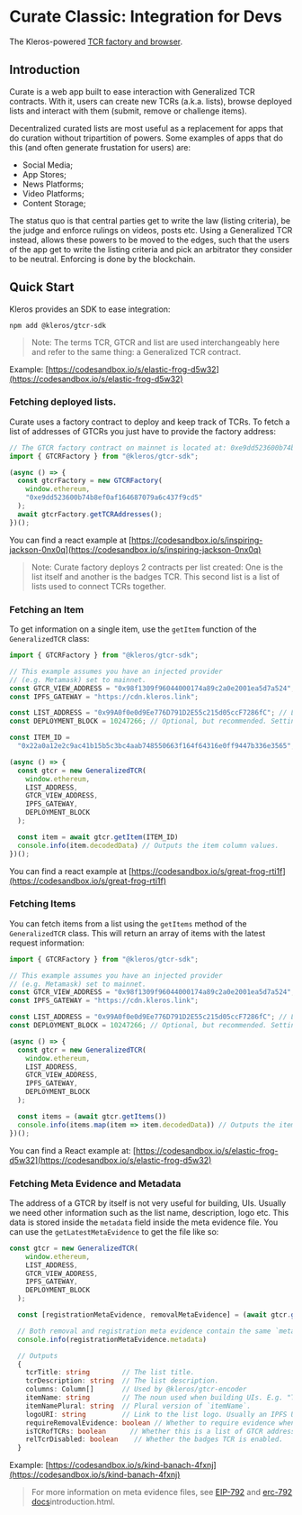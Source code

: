 # Curate Classic: Integration for Devs

The Kleros-powered [TCR factory and browser](https://curate.kleros.io).

## Introduction

Curate is a web app built to ease interaction with Generalized TCR contracts. With it, users can create new TCRs \(a.k.a. lists\), browse deployed lists and interact with them \(submit, remove or challenge items\).

Decentralized curated lists are most useful as a replacement for apps that do curation without tripartition of powers. Some examples of apps that do this \(and often generate frustation for users\) are:

* Social Media;
* App Stores;
* News Platforms;
* Video Platforms;
* Content Storage;

The status quo is that central parties get to write the law \(listing criteria\), be the judge and enforce rulings on videos, posts etc. Using a Generalized TCR instead, allows these powers to be moved to the edges, such that the users of the app get to write the listing criteria and pick an arbitrator they consider to be neutral. Enforcing is done by the blockchain.

## Quick Start

Kleros provides an SDK to ease integration:

```shell
npm add @kleros/gtcr-sdk
```

> Note: The terms TCR, GTCR and list are used interchangeably here and refer to the same thing: a Generalized TCR contract.

Example: [https://codesandbox.io/s/elastic-frog-d5w32](https://codesandbox.io/s/elastic-frog-d5w32)

### Fetching deployed lists.

Curate uses a factory contract to deploy and keep track of TCRs. To fetch a list of addresses of GTCRs you just have to provide the factory address:

```typescript
// The GTCR factory contract on mainnet is located at: 0xe9dd523600b74b8ef0af164687079a6c437f9cd5
import { GTCRFactory } from "@kleros/gtcr-sdk";

(async () => {
  const gtcrFactory = new GTCRFactory(
    window.ethereum,
    "0xe9dd523600b74b8ef0af164687079a6c437f9cd5"
  );
  await gtcrFactory.getTCRAddresses();
})();
```

You can find a react example at [https://codesandbox.io/s/inspiring-jackson-0nx0q](https://codesandbox.io/s/inspiring-jackson-0nx0q)

> Note: Curate factory deploys 2 contracts per list created: One is the list itself and another is the badges TCR. This second list is a list of lists used to connect TCRs together.

### Fetching an Item

To get information on a single item, use the `getItem` function of the `GeneralizedTCR` class:

```typescript
import { GTCRFactory } from "@kleros/gtcr-sdk";

// This example assumes you have an injected provider
// (e.g. Metamask) set to mainnet.
const GTCR_VIEW_ADDRESS = "0x98f1309f96044000174a89c2a0e2001ea5d7a524";
const IPFS_GATEWAY = "https://cdn.kleros.link";

const LIST_ADDRESS = "0x99A0f0e0d9Ee776D791D2E55c215d05ccF7286fC"; // List of stories for the kleros storytelling program.
const DEPLOYMENT_BLOCK = 10247266; // Optional, but recommended. Setting the deployment block speeds up requests.

const ITEM_ID =
  "0x22a0a12e2c9ac41b15b5c3bc4aab748550663f164f64316e0ff9447b336e3565";

(async () => {
  const gtcr = new GeneralizedTCR(
    window.ethereum,
    LIST_ADDRESS,
    GTCR_VIEW_ADDRESS,
    IPFS_GATEWAY,
    DEPLOYMENT_BLOCK
  );

  const item = await gtcr.getItem(ITEM_ID)
  console.info(item.decodedData) // Outputs the item column values.
})();
```

You can find a react example at [https://codesandbox.io/s/great-frog-rti1f](https://codesandbox.io/s/great-frog-rti1f)

### Fetching Items

You can fetch items from a list using the `getItems` method of the `GeneralizedTCR` class. This will return an array of items with the latest request information:

```typescript
import { GTCRFactory } from "@kleros/gtcr-sdk";

// This example assumes you have an injected provider
// (e.g. Metamask) set to mainnet.
const GTCR_VIEW_ADDRESS = "0x98f1309f96044000174a89c2a0e2001ea5d7a524";
const IPFS_GATEWAY = "https://cdn.kleros.link";

const LIST_ADDRESS = "0x99A0f0e0d9Ee776D791D2E55c215d05ccF7286fC"; // List of stories for the kleros storytelling program.
const DEPLOYMENT_BLOCK = 10247266; // Optional, but recommended. Setting the deployment block speeds up requests.

(async () => {
  const gtcr = new GeneralizedTCR(
    window.ethereum,
    LIST_ADDRESS,
    GTCR_VIEW_ADDRESS,
    IPFS_GATEWAY,
    DEPLOYMENT_BLOCK
  );

  const items = (await gtcr.getItems())
  console.info(items.map(item => item.decodedData)) // Outputs the item column values.
})();
```

You can find a React example at: [https://codesandbox.io/s/elastic-frog-d5w32](https://codesandbox.io/s/elastic-frog-d5w32)

### Fetching Meta Evidence and Metadata

The address of a GTCR by itself is not very useful for building, UIs. Usually we need other information such as the list name, description, logo etc. This data is stored inside the `metadata` field inside the meta evidence file. You can use the `getLatestMetaEvidence` to get the file like so:

```typescript
const gtcr = new GeneralizedTCR(
    window.ethereum,
    LIST_ADDRESS,
    GTCR_VIEW_ADDRESS,
    IPFS_GATEWAY,
    DEPLOYMENT_BLOCK
  );

  const [registrationMetaEvidence, removalMetaEvidence] = (await gtcr.getLatestMetaEvidence())

  // Both removal and registration meta evidence contain the same `metadata`.
  console.info(registrationMetaEvidence.metadata)

  // Outputs
  {
    tcrTitle: string        // The list title.
    tcrDescription: string  // The list description.
    columns: Column[]       // Used by @kleros/gtcr-encoder
    itemName: string        // The noun used when building UIs. E.g. "Token" for a list of tokens -> generates "Submit *token*", "Challenge token", etc.
    itemNamePlural: string  // Plural version of `itemName`.
    logoURI: string         // Link to the list logo. Usually an IPFS URI.
    requireRemovalEvidence: boolean // Whether to require evidence when removing an item.
    isTCRofTCRs: boolean      // Whether this is a list of GTCR addresses.
    relTcrDisabled: boolean    // Whether the badges TCR is enabled.
  }
```

Example: [https://codesandbox.io/s/kind-banach-4fxnj](https://codesandbox.io/s/kind-banach-4fxnj)

> For more information on meta evidence files, see [EIP-792](https://github.com/ethereum/EIPs/issues/792) and [erc-792 docs](https://developer.kleros.io/en/latest/)introduction.html.

